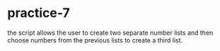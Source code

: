 # practice-7
the script allows the user to create two separate number lists and then choose numbers from the previous lists to create a third list.
